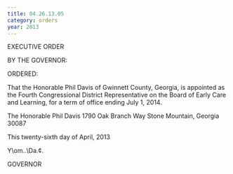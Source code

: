 ```yaml
---
title: 04.26.13.05
category: orders
year: 2013
---
```

 

EXECUTIVE ORDER

BY THE GOVERNOR:

ORDERED:

That the Honorable Phil Davis of Gwinnett County, Georgia, is
appointed as the Fourth Congressional District Representative on
the Board of Early Care and Learning, for a term of office ending
July 1, 2014.

The Honorable Phil Davis
1790 Oak Branch Way
Stone Mountain, Georgia 30087

This twenty-sixth day of April, 2013

Y\om..\Da.¢.

GOVERNOR

